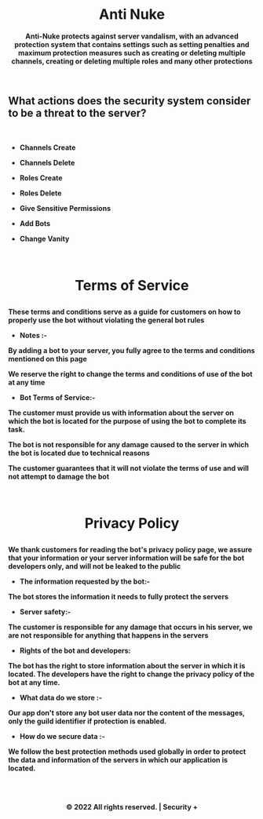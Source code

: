 <h1 align='center'><b>Anti Nuke</b></h1>

<div align='center'>

**Anti-Nuke protects against server vandalism, with an advanced protection system that contains settings such as setting penalties and maximum protection measures such as creating or deleting multiple channels, creating or deleting multiple roles and many other protections**

</div>

<br/>

## **What actions does the security system consider to be a threat to the server?**

<br/>

- **Channels Create**

- **Channels Delete**

- **Roles Create**

- **Roles Delete**

- **Give Sensitive Permissions**

- **Add Bots**

- **Change Vanity**

<br/>

# <p align='center'><b>Terms of Service</b></p>
**These terms and conditions serve as a guide for customers on how to properly use the bot without violating the general bot rules**

- **Notes :-**

**By adding a bot to your server, you fully agree to the terms and conditions mentioned on this page**

**We reserve the right to change the terms and conditions of use of the bot at any time**

- **Bot Terms of Service:-**

**The customer must provide us with information about the server on which the bot is located for the purpose of using the bot to complete its task.**

**The bot is not responsible for any damage caused to the server in which the bot is located due to technical reasons**

**The customer guarantees that it will not violate the terms of use and will not attempt to damage the bot**

<br/>

# <p align='center'><b>Privacy Policy</b></p>
**We thank customers for reading the bot's privacy policy page, we assure that your information or your server information will be safe for the bot developers only, and will not be leaked to the public**

- **The information requested by the bot:-**

**The bot stores the information it needs to fully protect the servers**

- **Server safety:-**

**The customer is responsible for any damage that occurs in his server, we are not responsible for anything that happens in the servers**

- **Rights of the bot and developers:**

**The bot has the right to store information about the server in which it is located. The developers have the right to change the privacy policy of the bot at any time.**

- **What data do we store :-**

**Our app don't store any bot user data nor the content of the messages, only the guild identifier if protection is enabled.**

- **How do we secure data :-**

**We follow the best protection methods used globally in order to protect the data and information of the servers in which our application is located.**


<br/>
<br/>

<p align='center'><b>© 2022 All rights reserved. | Security +</b></p>
